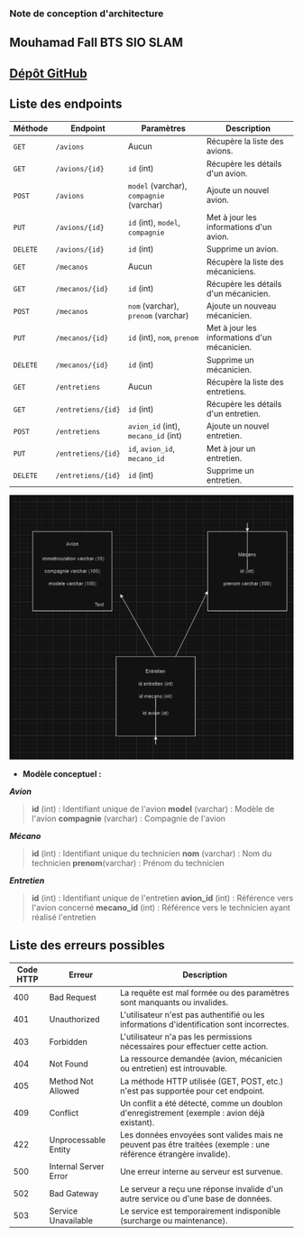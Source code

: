 ### Note de conception d'architecture


## Mouhamad Fall BTS SIO SLAM

## [Dépôt GitHub](https://github.com/fallmpro/gestEPI_fall.git) 


## Liste des endpoints


| **Méthode** | **Endpoint**            | **Paramètres**                           | **Description**                       |
|-------------|--------------------------|------------------------------------------|---------------------------------------|
| `GET`       | `/avions`               | Aucun                                    | Récupère la liste des avions.         |
| `GET`       | `/avions/{id}`          | `id` (int)                               | Récupère les détails d'un avion.      |
| `POST`      | `/avions`               | `model` (varchar), `compagnie` (varchar) | Ajoute un nouvel avion.               |
| `PUT`       | `/avions/{id}`          | `id` (int), `model`, `compagnie`         | Met à jour les informations d'un avion. |
| `DELETE`    | `/avions/{id}`          | `id` (int)                               | Supprime un avion.                    |
| `GET`       | `/mecanos`              | Aucun                                    | Récupère la liste des mécaniciens.    |
| `GET`       | `/mecanos/{id}`         | `id` (int)                               | Récupère les détails d'un mécanicien. |
| `POST`      | `/mecanos`              | `nom` (varchar), `prenom` (varchar)      | Ajoute un nouveau mécanicien.         |
| `PUT`       | `/mecanos/{id}`         | `id` (int), `nom`, `prenom`             | Met à jour les informations d'un mécanicien. |
| `DELETE`    | `/mecanos/{id}`         | `id` (int)                               | Supprime un mécanicien.               |
| `GET`       | `/entretiens`           | Aucun                                    | Récupère la liste des entretiens.     |
| `GET`       | `/entretiens/{id}`      | `id` (int)                               | Récupère les détails d'un entretien.  |
| `POST`      | `/entretiens`           | `avion_id` (int), `mecano_id` (int)      | Ajoute un nouvel entretien.           |
| `PUT`       | `/entretiens/{id}`      | `id`, `avion_id`, `mecano_id`           | Met à jour un entretien.              |
| `DELETE`    | `/entretiens/{id}`      | `id` (int)                               | Supprime un entretien.                |


![alt text](image.png)

*  **Modèle conceptuel :**

***Avion***
 
> **id** (int) : Identifiant unique de l'avion
> **model** (varchar) : Modèle de l'avion 
> **compagnie** (varchar) : Compagnie de l'avion
>

 ***Mécano***
 
> **id** (int) : Identifiant unique du technicien
> **nom** (varchar) : Nom du technicien
> **prenom**(varchar) : Prénom du technicien
 
 ***Entretien***
> **id** (int) : Identifiant unique de l'entretien
> **avion_id** (int) : Référence vers l'avion concerné
> **mecano_id** (int) : Référence vers le technicien ayant réalisé l'entretien



## Liste des erreurs possibles

| **Code HTTP** | **Erreur**                     | **Description**                                                                 |
|---------------|--------------------------------|---------------------------------------------------------------------------------|
| 400           | Bad Request                   | La requête est mal formée ou des paramètres sont manquants ou invalides.        |
| 401           | Unauthorized                  | L'utilisateur n'est pas authentifié ou les informations d'identification sont incorrectes. |
| 403           | Forbidden                     | L'utilisateur n'a pas les permissions nécessaires pour effectuer cette action.  |
| 404           | Not Found                     | La ressource demandée (avion, mécanicien ou entretien) est introuvable.         |
| 405           | Method Not Allowed            | La méthode HTTP utilisée (GET, POST, etc.) n'est pas supportée pour cet endpoint. |
| 409           | Conflict                      | Un conflit a été détecté, comme un doublon d'enregistrement (exemple : avion déjà existant). |
| 422           | Unprocessable Entity          | Les données envoyées sont valides mais ne peuvent pas être traitées (exemple : une référence étrangère invalide). |
| 500           | Internal Server Error         | Une erreur interne au serveur est survenue.                                     |
| 502           | Bad Gateway                   | Le serveur a reçu une réponse invalide d'un autre service ou d'une base de données. |
| 503           | Service Unavailable           | Le service est temporairement indisponible (surcharge ou maintenance).          |




